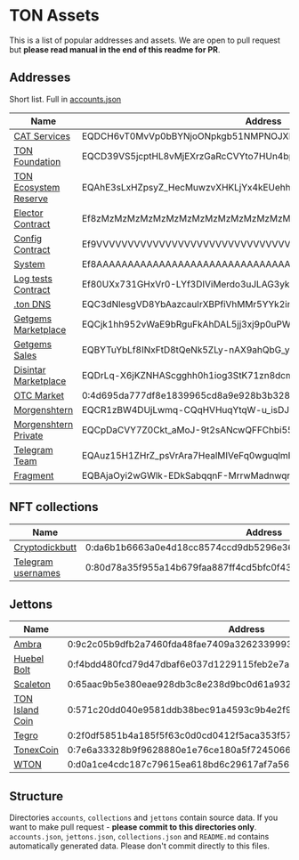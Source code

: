 # TON Assets

This is a list of popular addresses and assets. We are open to pull request but **please read manual in the end of this readme for PR**.

## Addresses

Short list. Full in [accounts.json](accounts.json)

Name           | Address
---------------|-----------
[CAT Services](https://tonapi.io/account/EQDCH6vT0MvVp0bBYNjoONpkgb51NMPNOJXFQWG54XoIAs5Y) | EQDCH6vT0MvVp0bBYNjoONpkgb51NMPNOJXFQWG54XoIAs5Y
[TON Foundation](https://tonapi.io/account/EQCD39VS5jcptHL8vMjEXrzGaRcCVYto7HUn4bpAOg8xqB2N) | EQCD39VS5jcptHL8vMjEXrzGaRcCVYto7HUn4bpAOg8xqB2N
[TON Ecosystem Reserve](https://tonapi.io/account/EQAhE3sLxHZpsyZ_HecMuwzvXHKLjYx4kEUehhOy2JmCcHCT) | EQAhE3sLxHZpsyZ_HecMuwzvXHKLjYx4kEUehhOy2JmCcHCT
[Elector Contract](https://tonapi.io/account/Ef8zMzMzMzMzMzMzMzMzMzMzMzMzMzMzMzMzMzMzMzMzM0vF) | Ef8zMzMzMzMzMzMzMzMzMzMzMzMzMzMzMzMzMzMzMzMzM0vF
[Config Contract](https://tonapi.io/account/Ef9VVVVVVVVVVVVVVVVVVVVVVVVVVVVVVVVVVVVVVVVVVbxn) | Ef9VVVVVVVVVVVVVVVVVVVVVVVVVVVVVVVVVVVVVVVVVVbxn
[System](https://tonapi.io/account/Ef8AAAAAAAAAAAAAAAAAAAAAAAAAAAAAAAAAAAAAAAAAADAU) | Ef8AAAAAAAAAAAAAAAAAAAAAAAAAAAAAAAAAAAAAAAAAADAU
[Log tests Contract](https://tonapi.io/account/Ef80UXx731GHxVr0-LYf3DIViMerdo3uJLAG3ykQZFjXz2kW) | Ef80UXx731GHxVr0-LYf3DIViMerdo3uJLAG3ykQZFjXz2kW
[.ton DNS](https://tonapi.io/account/EQC3dNlesgVD8YbAazcauIrXBPfiVhMMr5YYk2in0Mtsz0Bz) | EQC3dNlesgVD8YbAazcauIrXBPfiVhMMr5YYk2in0Mtsz0Bz
[Getgems Marketplace](https://tonapi.io/account/EQCjk1hh952vWaE9bRguFkAhDAL5jj3xj9p0uPWrFBq_GEMS) | EQCjk1hh952vWaE9bRguFkAhDAL5jj3xj9p0uPWrFBq_GEMS
[Getgems Sales](https://tonapi.io/account/EQBYTuYbLf8INxFtD8tQeNk5ZLy-nAX9ahQbG_yl1qQ-GEMS) | EQBYTuYbLf8INxFtD8tQeNk5ZLy-nAX9ahQbG_yl1qQ-GEMS
[Disintar Marketplace](https://tonapi.io/account/EQDrLq-X6jKZNHAScgghh0h1iog3StK71zn8dcmrOj8jPWRA) | EQDrLq-X6jKZNHAScgghh0h1iog3StK71zn8dcmrOj8jPWRA
[OTC Market](https://tonapi.io/account/0:4d695da777df8e1839965cd8a9e928b3b328321ab85dec243e86427ac66edbe8) | 0:4d695da777df8e1839965cd8a9e928b3b328321ab85dec243e86427ac66edbe8
[Morgenshtern](https://tonapi.io/account/EQCR1zBW4DUjLwmq-CQqHVHuqYtqW-u_isDJ5SHQKhpL2wQV) | EQCR1zBW4DUjLwmq-CQqHVHuqYtqW-u_isDJ5SHQKhpL2wQV
[Morgenshtern Private](https://tonapi.io/account/EQCpDaCVY7Z0Ckt_aMoJ-9t2sANcwQFFChbi55uYXruzilrn) | EQCpDaCVY7Z0Ckt_aMoJ-9t2sANcwQFFChbi55uYXruzilrn
[Telegram Team](https://tonapi.io/account/EQAuz15H1ZHrZ_psVrAra7HealMIVeFq0wguqlmFno1f3EJj) | EQAuz15H1ZHrZ_psVrAra7HealMIVeFq0wguqlmFno1f3EJj
[Fragment](https://tonapi.io/account/EQBAjaOyi2wGWlk-EDkSabqqnF-MrrwMadnwqrurKpkla9nE) | EQBAjaOyi2wGWlk-EDkSabqqnF-MrrwMadnwqrurKpkla9nE


## NFT collections

Name           | Address
---------------|-----------
[Cryptodickbutt](https://tonscan.org/nft/0:da6b1b6663a0e4d18cc8574ccd9db5296e367dd9324706f3bbd9eb1cd2caf0bf) | 0:da6b1b6663a0e4d18cc8574ccd9db5296e367dd9324706f3bbd9eb1cd2caf0bf
[Telegram usernames](https://tonscan.org/nft/0:80d78a35f955a14b679faa887ff4cd5bfc0f43b4a4eea2a7e6927f3701b273c2) | 0:80d78a35f955a14b679faa887ff4cd5bfc0f43b4a4eea2a7e6927f3701b273c2


## Jettons

Name           | Address
---------------|-----------
[Ambra](https://tonapi.io/jetton/0:9c2c05b9dfb2a7460fda48fae7409a32623399933a98a7a15599152f37572b49) | 0:9c2c05b9dfb2a7460fda48fae7409a32623399933a98a7a15599152f37572b49
[Huebel Bolt](https://tonapi.io/jetton/0:f4bdd480fcd79d47dbaf6e037d1229115feb2e7ac0f119e160ebd5d031abdf2e) | 0:f4bdd480fcd79d47dbaf6e037d1229115feb2e7ac0f119e160ebd5d031abdf2e
[Scaleton](https://tonapi.io/jetton/0:65aac9b5e380eae928db3c8e238d9bc0d61a9320fdc2bc7a2f6c87d6fedf9208) | 0:65aac9b5e380eae928db3c8e238d9bc0d61a9320fdc2bc7a2f6c87d6fedf9208
[TON Island Coin](https://tonapi.io/jetton/0:571c20dd040e9581ddb38bec91a4593c9b4e2f9f744e59853d19165fa6fae29b) | 0:571c20dd040e9581ddb38bec91a4593c9b4e2f9f744e59853d19165fa6fae29b
[Tegro](https://tonapi.io/jetton/0:2f0df5851b4a185f5f63c0d0cd0412f5aca353f577da18ff47c936f99dbd849a) | 0:2f0df5851b4a185f5f63c0d0cd0412f5aca353f577da18ff47c936f99dbd849a
[TonexCoin](https://tonapi.io/jetton/0:7e6a33328b9f9628880e1e76ce180a5f7245066e5ead0e4dd0b7c3ca99bfb12c) | 0:7e6a33328b9f9628880e1e76ce180a5f7245066e5ead0e4dd0b7c3ca99bfb12c
[WTON](https://tonapi.io/jetton/0:d0a1ce4cdc187c79615ea618bd6c29617af7a56d966f5a192a768f345ee63fd2) | 0:d0a1ce4cdc187c79615ea618bd6c29617af7a56d966f5a192a768f345ee63fd2


## Structure

Directories `accounts`, `collections` and `jettons` contain source data. If you want to make pull request - **please commit to this directories only**.
`accounts.json`, `jettons.json`, `collections.json` and `README.md` contains automatically generated data. Please don't commit directly to this files.